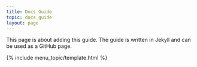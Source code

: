 ```yaml
---
title: Docs Guide
topic: docs_guide
layout: page
---
```


This page is about adding this guide. The guide is written in Jekyll and can be used as a GitHub page.

{% include menu_topic/template.html %}

